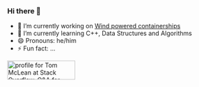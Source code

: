 ### Hi there 👋

- 🔭 I’m currently working on [Wind powered containerships](https://www.bartechnologies.uk/project/windwings/)
- 🌱 I’m currently learning C++, Data Structures and Algorithms
- 😄 Pronouns: he/him
- ⚡ Fun fact: ...

<a href="https://stackoverflow.com/users/14720380/tom-mclean"><img src="https://stackoverflow.com/users/flair/14720380.png?theme=clean" width="156" height="44" alt="profile for Tom McLean at Stack Overflow, Q&amp;A for professional and enthusiast programmers" title="profile for Tom McLean at Stack Overflow, Q&amp;A for professional and enthusiast programmers"></a>
